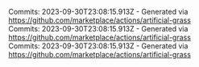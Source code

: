 Commits: 2023-09-30T23:08:15.913Z - Generated via https://github.com/marketplace/actions/artificial-grass
<br>
Commits: 2023-09-30T23:08:15.913Z - Generated via https://github.com/marketplace/actions/artificial-grass
<br>
Commits: 2023-09-30T23:08:15.913Z - Generated via https://github.com/marketplace/actions/artificial-grass
<br>
